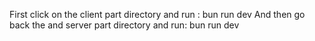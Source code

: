 First click on the client part directory and run : bun run dev
And then go back the and server part directory and run: bun run dev
